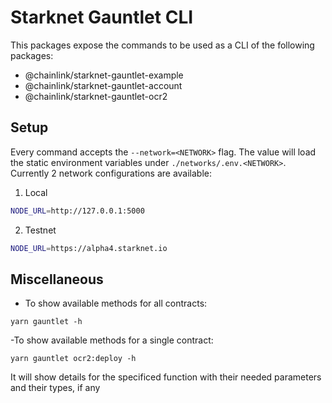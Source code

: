 # Starknet Gauntlet CLI

This packages expose the commands to be used as a CLI of the following packages:

- @chainlink/starknet-gauntlet-example
- @chainlink/starknet-gauntlet-account
- @chainlink/starknet-gauntlet-ocr2

## Setup

Every command accepts the `--network=<NETWORK>` flag. The value will load the static environment variables under `./networks/.env.<NETWORK>`. Currently 2 network configurations are available:

1. Local

```bash
NODE_URL=http://127.0.0.1:5000
```

2. Testnet

```bash
NODE_URL=https://alpha4.starknet.io
```

## Miscellaneous

- To show available methods for all contracts:

```
yarn gauntlet -h
```

-To show available methods for a single contract:

```
yarn gauntlet ocr2:deploy -h
```

It will show details for the specificed function with their needed parameters and their types, if any
